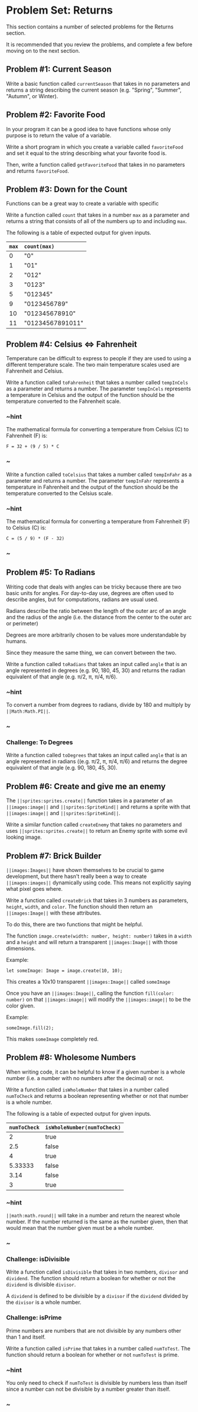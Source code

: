# Problem Set: Returns

This section contains a number of selected problems for the Returns section.

It is recommended that you review the problems, and complete a few before moving on to the next section.

## Problem #1: Current Season

Write a basic function called ``currentSeason`` that takes in no parameters and returns a string describing the current season (e.g. "Spring", "Summer", "Autumn", or Winter).

## Problem #2: Favorite Food

In your program it can be a good idea to have functions whose only purpose is to return the value of a variable. 

Write a short program in which you create a variable called ``favoriteFood`` and set it equal to the string describing what your favorite food is.

Then, write a function called ``getFavoriteFood`` that takes in no parameters and returns ``favoriteFood``.

## Problem #3: Down for the Count

Functions can be a great way to create a variable with specific 

Write a function called ``count`` that takes in a number ``max`` as a parameter and returns a string that consists of all of the numbers up to and including ``max``.

The following is a table of expected output for given inputs.

| ``max`` | ``count(max)``   |
|:--------|:-----------------|
| 0       | "0"              |
| 1       | "01"             |
| 2       | "012"            |
| 3       | "0123"           |
| 5       | "012345"         |
| 9       | "0123456789"     |
| 10      | "012345678910"   |
| 11      | "01234567891011" |

## Problem #4: Celsius &hArr; Fahrenheit

Temperature can be difficult to express to people if they are used to using a different temperature scale. The two main temperature scales used are Fahrenheit and Celsius.

Write a function called ``toFahrenheit`` that takes a number called ``tempInCels`` as a parameter and returns a number. The parameter ``tempInCels`` represents a temperature in Celsius and the output of the function should be the temperature converted to the Fahrenheit scale.

### ~hint

The mathematical formula for converting a temperature from Celsius (C) to Fahrenheit (F) is:

```F = 32 + (9 / 5) * C```

### ~ 

Write a function called ``toCelsius`` that takes a number called ``tempInFahr`` as a parameter and returns a number. The parameter ``tempInFahr`` represents a temperature in Fahrenheit and the output of the function should be the temperature converted to the Celsius scale.

### ~hint

The mathematical formula for converting a temperature from Fahrenheit (F) to Celsius (C) is:

```C = (5 / 9) * (F - 32)```

### ~ 

## Problem #5: To Radians

Writing code that deals with angles can be tricky because there are two basic units for angles. For day-to-day use, degrees are often used to describe angles, but for computations, radians are usual used. 

Radians describe the ratio between the length of the outer arc of an angle and the radius of the angle (i.e. the distance from the center to the outer arc or perimeter)

Degrees are more arbitrarily chosen to be values more understandable by humans.

Since they measure the same thing, we can convert between the two.

Write a function called ``toRadians`` that takes an input called ``angle`` that is an angle represented in degrees (e.g. 90, 180, 45, 30) and returns the radian equivalent of that angle (e.g. π/2, π, π/4, π/6).

### ~hint

To convert a number from degrees to radians, divide by 180 and multiply by ``||Math:Math.PI||``.

### ~

### Challenge: To Degrees

Write a function called ``toDegrees`` that takes an input called ``angle`` that is an angle represented in radians ((e.g. π/2, π, π/4, π/6) and returns the degree equivalent of that angle (e.g. 90, 180, 45, 30).

## Problem #6: Create and give me an enemy

The ``||sprites:sprites.create||`` function takes in a parameter of an ``||images:image||`` and ``||sprites:SpriteKind||`` and returns a sprite with that ``||images:image||`` and ``||sprites:SpriteKind||``. 

Write a similar function called ``createEnemy`` that takes no parameters and uses ``||sprites:sprites.create||`` to return an Enemy sprite with some evil looking image.

## Problem #7: Brick Builder

``||images:Images||`` have shown themselves to be crucial to game development, but there hasn't really been a way to create ``||images:images||`` dynamically using code. This means not explicitly saying what pixel goes where. 

Write a function called ``createBrick`` that takes in 3 numbers as parameters, ``height``, ``width``, and ``color``. The function should then return an ``||images:Image||`` with these attributes. 

To do this, there are two functions that might be helpful.

The function ``image.create(width: number, height: number)`` takes in a ``width`` and a ``height`` and will return a transparent ``||images:Image||`` with those dimensions.

Example:

```typescript-ignore
let someImage: Image = image.create(10, 10);
```

This creates a 10x10 transparent ``||images:Image||`` called ``someImage``

Once you have an ``||images:Image||``, calling the function ``fill(color: number)`` on that ``||images:image||`` will modify the ``||images:image||`` to be the color given.

Example:

```typescript-ignore
someImage.fill(2);
```

This makes ``someImage`` completely red.

## Problem #8: Wholesome Numbers

When writing code, it can be helpful to know if a given number is a whole number (i.e. a number with no numbers after the decimal) or not.

Write a function called ``isWholeNumber`` that takes in a number called ``numToCheck`` and returns a boolean representing whether or not that number is a whole number.

The following is a table of expected output for given inputs.

| ``numToCheck`` | ``isWholeNumber(numToCheck)`` |
|:---------------|:------------------------------|
| 2              | true                          |
| 2.5            | false                         |
| 4              | true                          |
| 5.33333        | false                         |
| 3.14           | false                         |
| 3              | true                          |

### ~hint

``||math:math.round||`` will take in a number and return the nearest whole number. If the number returned is the same as the number given, then that would mean that the number given must be a whole number.

### ~

### Challenge: isDivisible

Write a function called ``isDivisible`` that takes in two numbers, ``divisor`` and ``dividend``. The function should return a boolean for whether or not the ``dividend`` is divisible ``divisor``. 

A ``dividend`` is defined to be divisible by a ``divisor`` if the ``dividend`` divided by the ``divisor`` is a whole number.

### Challenge: isPrime

Prime numbers are numbers that are not divisible by any numbers other than 1 and itself.

Write a function called ``isPrime`` that takes in a number called ``numToTest``. The function should return a boolean for whether or not ``numToTest`` is prime.

### ~hint

You only need to check if ``numToTest`` is divisible by numbers less than itself since a number can not be divisible by a number greater than itself.

### ~